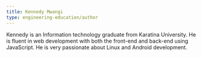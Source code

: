 ```yaml
---
title: Kennedy Mwangi
type: engineering-education/author
---
```

Kennedy is an Information technology graduate from Karatina University. He is fluent in web development with both the front-end and back-end using JavaScript. He is very passionate about Linux and Android development.
